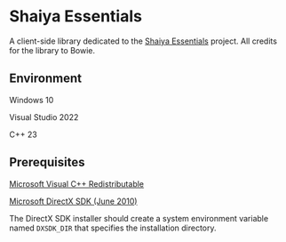 # Shaiya Essentials

A client-side library dedicated to the [Shaiya Essentials](https://www.elitepvpers.com/forum/shaiya-pserver-guides-releases/5171510-release-shaiya-essentials.html) project.
All credits for the library to Bowie.

## Environment

Windows 10

Visual Studio 2022

C++ 23

## Prerequisites

[Microsoft Visual C++ Redistributable](https://aka.ms/vs/17/release/vc_redist.x86.exe)

[Microsoft DirectX SDK (June 2010)](https://www.microsoft.com/en-us/download/details.aspx?id=6812)

The DirectX SDK installer should create a system environment variable named `DXSDK_DIR` that specifies the installation directory.
